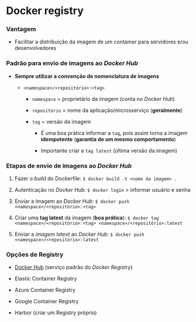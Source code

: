# Docker registry

### Vantagem

* Facilitar a distribuição da imagem de um container para servidores e/ou desenvolvedores

### Padrão para envio de imagens ao *Docker Hub*

* **Sempre utilizar a convenção de nomenclatura de imagens**

  * `<namespace>/<repositório>:<tag>`

    * `namespace` = proprietário da imagem (conta no _Docker Hub_)

    * `repositório` = nome da aplicação/microsserviço (**geralmente**)

    * `tag` = versão da imagem

      * É uma boa prática informar a `tag`, pois assim torna a imagem **idempotente** (**garantia de um mesmo comportamento**)

      * Importante criar a `tag latest` (última versão da imagem)

### Etapas de envio de imagens ao *Docker Hub*

1. Fazer o *build* do Dockerfile: `$ docker build -t <nome da imagem> .`

2. Autenticação no *Docker Hub*: `$ docker login` > informar usuário e senha

3. Enviar a imagem ao *Docker Hub*: `$ docker push <namespace>/<repositório>:<tag>`

4. Criar uma **tag latest** da imagem (**boa prática**): `$ docker tag <namespace>/<repositório>:<tag> <namespace>/<repositório>:latest`

5. Enviar a *imagem latest* ao *Docker Hub*: `$ docker push <namespace>/<repositório>:latest`

### Opções de Registry

* [Docker Hub](https://hub.docker.com/) (serviço padrão do *Docker Registry*)

* Elastic Container Registry

* Azure Container Registry

* Google Container Registry

* Harbor (criar um Registry próprio)